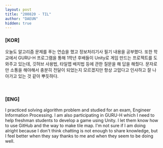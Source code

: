 ```yaml
---
layout: post
title: "200820 - TIL"
author: "DAEUN"
hidden: true
---
```


### [KOR]
오늘도 알고리즘 문제를 푸는 연습을 했고 정보처리기사 필기 내용을 공부했다. 또한 학교에서 GURU-H 프로그램을 통해 1학년 후배들이 Unity로 게임 만드는 프로젝트를 도와주고 있는데, 깃허브 사용법, 타일맵 배치법 등에 관한 질문을 해 답을 해줬다. 문자로만 소통을 해야해서 충분히 전달이 되었는지 모르겠지만 항상 고맙다고 인사하고 잘 나아가고 있는 것 같아 뿌듯하다.
<br><br><br>
### [ENG]
I practiced solving algorithm problem and studied for an exam, Engineer Information Processing. I am also participating in GURU-H which I need to help freshman students to develop a game using Unity. I let them know how to use GitHub and the way to make tile map. I'm not sure if I am doing alright because I don't think chatting is not enough to share knowledge, but I feel better when they say thanks to me and when they seem to be doing well.